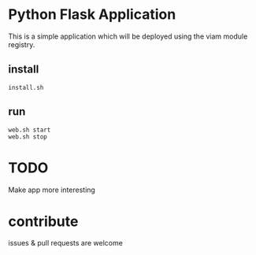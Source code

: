 # Python Flask Application

This is a simple application which will be deployed using the viam 
module registry.

## install 

```shell
install.sh
```

## run

```shell
web.sh start
web.sh stop
```

# TODO
Make app more interesting 

# contribute 
issues & pull requests are welcome
